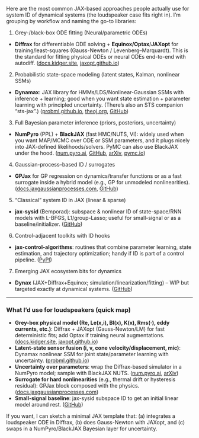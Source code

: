 Here are the most common JAX-based approaches people actually use for system ID of dynamical systems (the loudspeaker case fits right in). I’m grouping by workflow and naming the go-to libraries:

1. Grey-/black-box ODE fitting (Neural/parametric ODEs)

* **Diffrax** for differentiable ODE solving + **Equinox/Optax**/**JAXopt** for training/least-squares (Gauss-Newton / Levenberg–Marquardt). This is the standard for fitting physical ODEs or neural ODEs end-to-end with autodiff. ([docs.kidger.site][1], [jaxopt.github.io][2])

2. Probabilistic state-space modeling (latent states, Kalman, nonlinear SSMs)

* **Dynamax**: JAX library for HMMs/LDS/Nonlinear-Gaussian SSMs with inference + learning; good when you want state estimation + parameter learning with principled uncertainty. (There’s also an STS companion “sts-jax”.) ([probml.github.io][3], [theoj.org][4], [GitHub][5])

3. Full Bayesian parameter inference (priors, posteriors, uncertainty)

* **NumPyro** (PPL) + **BlackJAX** (fast HMC/NUTS, VI): widely used when you want MAP/MCMC over ODE or SSM parameters, and it plugs nicely into JAX-defined likelihoods/solvers. PyMC can also use BlackJAX under the hood. ([num.pyro.ai][6], [GitHub][7], [arXiv][8], [pymc.io][9])

4. Gaussian-process–based ID / surrogates

* **GPJax** for GP regression on dynamics/transfer functions or as a fast surrogate inside a hybrid model (e.g., GP for unmodeled nonlinearities). ([docs.jaxgaussianprocesses.com][10], [GitHub][11])

5. “Classical” system ID in JAX (linear & sparse)

* **jax-sysid** (Bemporad): subspace & nonlinear ID of state-space/RNN models with L-BFGS, L1/group-Lasso; useful for small-signal or as a baseline/initializer. ([GitHub][12])

6. Control-adjacent toolkits with ID hooks

* **jax-control-algorithms**: routines that combine parameter learning, state estimation, and trajectory optimization; handy if ID is part of a control pipeline. ([PyPI][13])

7. Emerging JAX ecosystem bits for dynamics

* **Dynax** (JAX+Diffrax+Equinox; simulation/linearization/fitting) – WIP but targeted exactly at dynamical systems. ([GitHub][14])

---

### What I’d use for loudspeakers (quick map)

* **Grey-box physical model (Re, Le(x,i), Bl(x), K(x), Rms(·), eddy currents, etc.)**: Diffrax + JAXopt (Gauss-Newton/LM) for fast deterministic fits; add Optax if training neural augmentations. ([docs.kidger.site][1], [jaxopt.github.io][15])
* **Latent-state sensor fusion (i, v, cone velocity/displacement, mic)**: Dynamax nonlinear SSM for joint state/parameter learning with uncertainty. ([probml.github.io][3])
* **Uncertainty over parameters**: wrap the Diffrax-based simulator in a NumPyro model; sample with BlackJAX NUTS. ([num.pyro.ai][6], [arXiv][8])
* **Surrogate for hard nonlinearities** (e.g., thermal drift or hysteresis residual): GPJax block composed with the physics. ([docs.jaxgaussianprocesses.com][10])
* **Small-signal baseline**: jax-sysid subspace ID to get an initial linear model around rest. ([GitHub][12])

If you want, I can sketch a minimal JAX template that: (a) integrates a loudspeaker ODE in Diffrax, (b) does Gauss-Newton with JAXopt, and (c) swaps in a NumPyro/BlackJAX Bayesian layer for uncertainty.

[1]: https://docs.kidger.site/diffrax/examples/neural_ode/?utm_source=chatgpt.com "Neural ODE - Diffrax"
[2]: https://jaxopt.github.io/stable/nonlinear_least_squares.html?utm_source=chatgpt.com "Nonlinear least squares — JAXopt 0.8 documentation"
[3]: https://probml.github.io/dynamax/?utm_source=chatgpt.com "Welcome to DYNAMAX! - Probabilistic machine learning"
[4]: https://www.theoj.org/joss-papers/joss.07069/10.21105.joss.07069.pdf?utm_source=chatgpt.com "Dynamax: A Python package for probabilistic state space ..."
[5]: https://github.com/probml/sts-jax?utm_source=chatgpt.com "probml/sts-jax: Structural Time Series in JAX"
[6]: https://num.pyro.ai/en/stable/getting_started.html?utm_source=chatgpt.com "Getting Started with NumPyro"
[7]: https://github.com/pyro-ppl/numpyro?utm_source=chatgpt.com "pyro-ppl/numpyro: Probabilistic programming with NumPy ..."
[8]: https://arxiv.org/html/2402.10797v2?utm_source=chatgpt.com "BlackJAX: Composable Bayesian inference in JAX"
[9]: https://www.pymc.io/projects/docs/en/v5.10.1/_modules/pymc/sampling/jax.html?utm_source=chatgpt.com "pymc.sampling.jax — PyMC v5.10.1 documentation"
[10]: https://docs.jaxgaussianprocesses.com/?utm_source=chatgpt.com "GPJax"
[11]: https://github.com/JaxGaussianProcesses/GPJax?utm_source=chatgpt.com "JaxGaussianProcesses/GPJax: Gaussian processes in ..."
[12]: https://github.com/bemporad/jax-sysid?utm_source=chatgpt.com "bemporad/jax-sysid: A Python package for linear subspace ..."
[13]: https://pypi.org/project/jax-control-algorithms/?utm_source=chatgpt.com "jax-control-algorithms"
[14]: https://github.com/fhchl/dynax?utm_source=chatgpt.com "fhchl/dynax: Dynamical Systems with JAX"
[15]: https://jaxopt.github.io/stable/_autosummary/jaxopt.LevenbergMarquardt.html?utm_source=chatgpt.com "jaxopt.LevenbergMarquardt — JAXopt 0.8 documentation"
